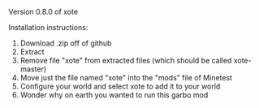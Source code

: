 Version 0.8.0 of xote

Installation instructions:

1. Download .zip off of github
2. Extract
3. Remove file "xote" from extracted files (which should be called xote-master)
4. Move just the file named "xote" into the "mods" file of Minetest
5. Configure your world and select xote to add it to your world
6. Wonder why on earth you wanted to run this garbo mod
